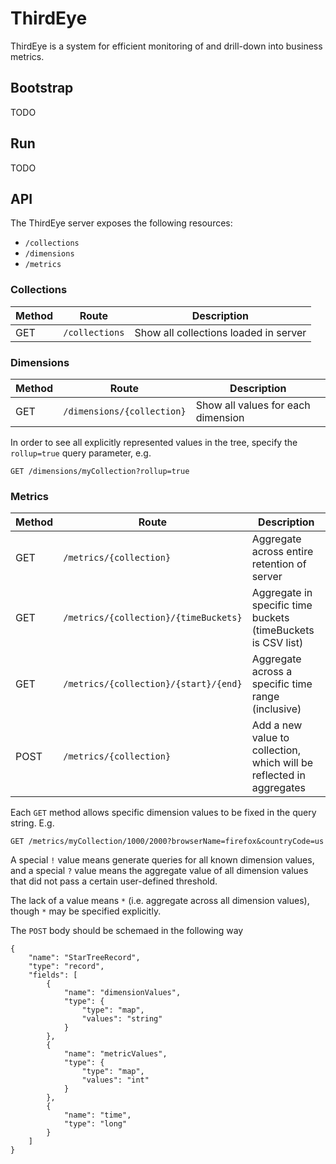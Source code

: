 ThirdEye
========

ThirdEye is a system for efficient monitoring of and drill-down into business
metrics.

Bootstrap
---------

TODO

Run
---

TODO

API
---

The ThirdEye server exposes the following resources:

* `/collections`
* `/dimensions`
* `/metrics`

### Collections

| Method | Route | Description |
|--------|-------|-------------|
| GET | `/collections` | Show all collections loaded in server |

### Dimensions

| Method | Route | Description |
|--------|-------|-------------|
| GET | `/dimensions/{collection}` | Show all values for each dimension |

In order to see all explicitly represented values in the tree, specify the
`rollup=true` query parameter, e.g.

```
GET /dimensions/myCollection?rollup=true
```

### Metrics

| Method | Route | Description |
|--------|-------|-------------|
| GET | `/metrics/{collection}` | Aggregate across entire retention of server |
| GET | `/metrics/{collection}/{timeBuckets}` | Aggregate in specific time buckets (timeBuckets is CSV list) |
| GET | `/metrics/{collection}/{start}/{end}` | Aggregate across a specific time range (inclusive) |
| POST | `/metrics/{collection}` | Add a new value to collection, which will be reflected in aggregates |

Each `GET` method allows specific dimension values to be fixed in the query string. E.g.

```
GET /metrics/myCollection/1000/2000?browserName=firefox&countryCode=us
```

A special `!` value means generate queries for all known dimension values, and
a special `?` value means the aggregate value of all dimension values that did
not pass a certain user-defined threshold.

The lack of a value means `*` (i.e. aggregate across all dimension values),
though `*` may be specified explicitly.

The `POST` body should be schemaed in the following way

```
{
    "name": "StarTreeRecord",
    "type": "record",
    "fields": [
        {
            "name": "dimensionValues",
            "type": {
                "type": "map",
                "values": "string"
            }
        },
        {
            "name": "metricValues",
            "type": {
                "type": "map",
                "values": "int"
            }
        },
        {
            "name": "time",
            "type": "long"
        }
    ]
}
```
